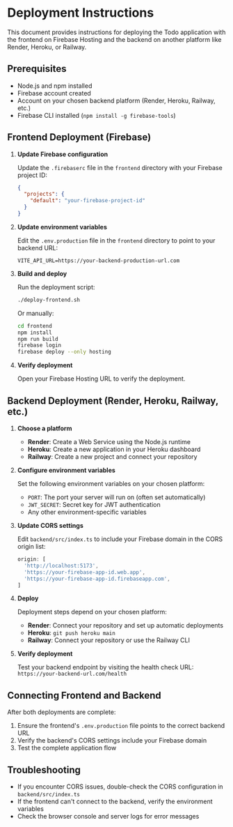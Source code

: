 # Deployment Instructions

This document provides instructions for deploying the Todo application with the frontend on Firebase Hosting and the backend on another platform like Render, Heroku, or Railway.

## Prerequisites

- Node.js and npm installed
- Firebase account created
- Account on your chosen backend platform (Render, Heroku, Railway, etc.)
- Firebase CLI installed (`npm install -g firebase-tools`)

## Frontend Deployment (Firebase)

1. **Update Firebase configuration**

   Update the `.firebaserc` file in the `frontend` directory with your Firebase project ID:

   ```json
   {
     "projects": {
       "default": "your-firebase-project-id"
     }
   }
   ```

2. **Update environment variables**

   Edit the `.env.production` file in the `frontend` directory to point to your backend URL:

   ```
   VITE_API_URL=https://your-backend-production-url.com
   ```

3. **Build and deploy**

   Run the deployment script:

   ```bash
   ./deploy-frontend.sh
   ```

   Or manually:

   ```bash
   cd frontend
   npm install
   npm run build
   firebase login
   firebase deploy --only hosting
   ```

4. **Verify deployment**

   Open your Firebase Hosting URL to verify the deployment.

## Backend Deployment (Render, Heroku, Railway, etc.)

1. **Choose a platform**

   - **Render**: Create a Web Service using the Node.js runtime
   - **Heroku**: Create a new application in your Heroku dashboard
   - **Railway**: Create a new project and connect your repository

2. **Configure environment variables**

   Set the following environment variables on your chosen platform:
   - `PORT`: The port your server will run on (often set automatically)
   - `JWT_SECRET`: Secret key for JWT authentication
   - Any other environment-specific variables

3. **Update CORS settings**

   Edit `backend/src/index.ts` to include your Firebase domain in the CORS origin list:

   ```javascript
   origin: [
     'http://localhost:5173',
     'https://your-firebase-app-id.web.app',
     'https://your-firebase-app-id.firebaseapp.com',
   ]
   ```

4. **Deploy**

   Deployment steps depend on your chosen platform:

   - **Render**: Connect your repository and set up automatic deployments
   - **Heroku**: `git push heroku main`
   - **Railway**: Connect your repository or use the Railway CLI

5. **Verify deployment**

   Test your backend endpoint by visiting the health check URL:
   `https://your-backend-url.com/health`

## Connecting Frontend and Backend

After both deployments are complete:

1. Ensure the frontend's `.env.production` file points to the correct backend URL
2. Verify the backend's CORS settings include your Firebase domain
3. Test the complete application flow

## Troubleshooting

- If you encounter CORS issues, double-check the CORS configuration in `backend/src/index.ts`
- If the frontend can't connect to the backend, verify the environment variables
- Check the browser console and server logs for error messages 